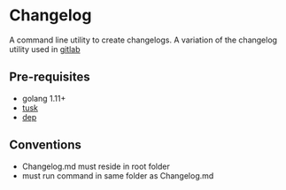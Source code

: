 # Changelog

A command line utility to create changelogs. A variation of the changelog utility used in [gitlab](https://gitlab.com)

## Pre-requisites

- golang 1.11+
- [tusk](https://github.com/rliebz/tusk)
- [dep](https://github.com/golang/dep)

## Conventions
- Changelog.md must reside in root folder
- must run command in same folder as Changelog.md

